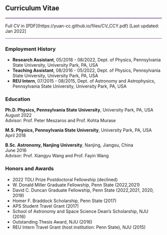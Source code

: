 ## Curriculum Vitae
<hr style="height:4px;border-width:0;color:gray;background-color:#B3A1BF">
Full CV in [PDF](https://yuan-cc.github.io/files/CV_CCY.pdf) [Last updated: Jan 2022]
<hr style="height:2px;border-width:0;color:gray;background-color:#B3A1BF">

### Employment History
- **Research Assistant**, 05/2018 - 08/2022, Dept. of Physics, Pennsylvania State University, University Park, PA, USA<br />
- **Teaching Assistant**, 08/2016 - 05/2022, Dept. of Physics, Pennsylvania State University, University Park, PA, USA<br />
- **REU Intern**, 07/2015 - 08/2015, Dept. of Astronomy and Astrophysics, Pennsylvania State University, University Park, PA, USA<br />

### Education
**Ph.D. Physics, Pennsylvania State University**, University Park, PA, USA<br />
August 2022 <br />
Advisor: Prof. Peter Meszaros and Prof. Kohta Murase

**M.S. Physics, Pennsylvania State University**, University Park, PA, USA <br />
April 2018 <br />

**B.Sc. Astronomy, Nanjing University**, Nanjing, Jiangsu, China<br />
June 2016  <br />
Advisor: Prof. Xiangyu Wang and Prof. Fayin Wang

### Honors and Awards
* 2022 TDLI Prize Postdoctoral Fellowship (declined)
* W. Donald Miller Graduate Fellowship, Penn State (2022,2021)
* David C. Duncan Graduate Fellowship, Penn State (2022,2021, 2020, 2019)
* Homer F. Braddock Scholarship, Penn State (2017)
* APS Student Travel Grant (2017)
* School of Astronomy and Space Science Dean’s Scholarship, NJU (2016)
* Outstanding Thesis Award, NJU (2016)
* REU Intern Travel Grant (host institution: Penn State), NJU (2015)


